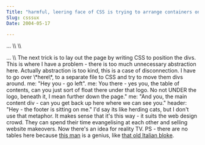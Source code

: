 ```yaml
---
Title: "harmful, leering face of CSS is trying to arrange containers on a page."
Slug: csssux
Date: 2004-05-17

---
```

<div class="layout-header">

... \\\\ \\\\
<div class="layout-content">

... \\\\ The next trick is to lay out the page by writing CSS to
position the divs. This is where I have a problem - there is too much
unnecessary abstraction here. Actually abstraction is too kind, this is
a case of disconnection. I have to go over \\\*here\\\*, to a separate
file to CSS and try to move them divs around. me: "Hey you - go left".
me: You there - yes you, the table of contents, can you just sort of
float there under that logo. No not UNDER the logo, beneath it, I mean
further down the page." me: "And you, the main content div - can you get
back up here where we can see you." header: "Hey - the footer is sitting
on me." I'd say its like herding cats, but I don't use that metaphor. It
makes sense that it's this way - it suits the web design crowd. They can
spend their time evangelising at each other and selling website
makeovers. Now there's an idea for reality TV. PS - there are no tables
here because [this man](http://james.tauber.name) is a genius, like
[that old Italian bloke](http://james.tauber.name/leonardo).

</div>

</div>
